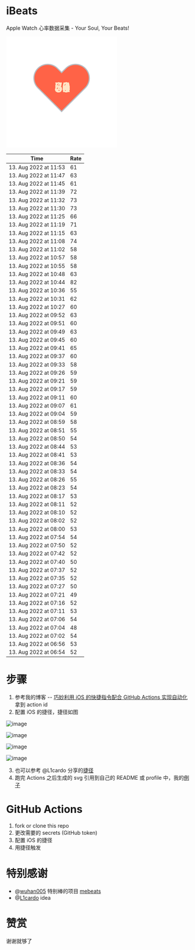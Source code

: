 # iBeats
Apple Watch 心率数据采集 - Your Soul, Your Beats!

![](./files/heart.svg)

<!--START_SECTION:my_heart_rate-->
| Time | Rate | 
 | ---- | ---- | 
| 13. Aug 2022 at 11:53 | 61 |
| 13. Aug 2022 at 11:47 | 63 |
| 13. Aug 2022 at 11:45 | 61 |
| 13. Aug 2022 at 11:39 | 72 |
| 13. Aug 2022 at 11:32 | 73 |
| 13. Aug 2022 at 11:30 | 73 |
| 13. Aug 2022 at 11:25 | 66 |
| 13. Aug 2022 at 11:19 | 71 |
| 13. Aug 2022 at 11:15 | 63 |
| 13. Aug 2022 at 11:08 | 74 |
| 13. Aug 2022 at 11:02 | 58 |
| 13. Aug 2022 at 10:57 | 58 |
| 13. Aug 2022 at 10:55 | 58 |
| 13. Aug 2022 at 10:48 | 63 |
| 13. Aug 2022 at 10:44 | 82 |
| 13. Aug 2022 at 10:36 | 55 |
| 13. Aug 2022 at 10:31 | 62 |
| 13. Aug 2022 at 10:27 | 60 |
| 13. Aug 2022 at 09:52 | 63 |
| 13. Aug 2022 at 09:51 | 60 |
| 13. Aug 2022 at 09:49 | 63 |
| 13. Aug 2022 at 09:45 | 60 |
| 13. Aug 2022 at 09:41 | 65 |
| 13. Aug 2022 at 09:37 | 60 |
| 13. Aug 2022 at 09:33 | 58 |
| 13. Aug 2022 at 09:26 | 59 |
| 13. Aug 2022 at 09:21 | 59 |
| 13. Aug 2022 at 09:17 | 59 |
| 13. Aug 2022 at 09:11 | 60 |
| 13. Aug 2022 at 09:07 | 61 |
| 13. Aug 2022 at 09:04 | 59 |
| 13. Aug 2022 at 08:59 | 58 |
| 13. Aug 2022 at 08:51 | 55 |
| 13. Aug 2022 at 08:50 | 54 |
| 13. Aug 2022 at 08:44 | 53 |
| 13. Aug 2022 at 08:41 | 53 |
| 13. Aug 2022 at 08:36 | 54 |
| 13. Aug 2022 at 08:33 | 54 |
| 13. Aug 2022 at 08:26 | 55 |
| 13. Aug 2022 at 08:23 | 54 |
| 13. Aug 2022 at 08:17 | 53 |
| 13. Aug 2022 at 08:11 | 52 |
| 13. Aug 2022 at 08:10 | 52 |
| 13. Aug 2022 at 08:02 | 52 |
| 13. Aug 2022 at 08:00 | 53 |
| 13. Aug 2022 at 07:54 | 54 |
| 13. Aug 2022 at 07:50 | 52 |
| 13. Aug 2022 at 07:42 | 52 |
| 13. Aug 2022 at 07:40 | 50 |
| 13. Aug 2022 at 07:37 | 52 |
| 13. Aug 2022 at 07:35 | 52 |
| 13. Aug 2022 at 07:27 | 50 |
| 13. Aug 2022 at 07:21 | 49 |
| 13. Aug 2022 at 07:16 | 52 |
| 13. Aug 2022 at 07:11 | 53 |
| 13. Aug 2022 at 07:06 | 54 |
| 13. Aug 2022 at 07:04 | 48 |
| 13. Aug 2022 at 07:02 | 54 |
| 13. Aug 2022 at 06:56 | 53 |
| 13. Aug 2022 at 06:54 | 52 |

<!--END_SECTION:my_heart_rate-->

# 步骤
1. 参考我的博客 -- [巧妙利用 iOS 的快捷指令配合 GitHub Actions 实现自动化](https://github.com/yihong0618/gitblog/issues/198) 拿到 action id
2. 配置 iOS 的捷径，捷径如图

![image](https://user-images.githubusercontent.com/15976103/122154218-0db0b480-ce97-11eb-93bb-5aec07c558dc.png)

![image](https://user-images.githubusercontent.com/15976103/122154236-186b4980-ce97-11eb-8e4b-70551a0391ae.png)

![image](https://user-images.githubusercontent.com/15976103/122154268-2d47dd00-ce97-11eb-902e-3acf292265a9.png)

![image](https://user-images.githubusercontent.com/15976103/122174055-fa144680-ceb4-11eb-9be2-3eb83cd516f7.png)

3. 也可以参考 @L1cardo 分享的[捷径](https://www.icloud.com/shortcuts/6ab6047b459c41ad822ad6b94b1c03d4)
4. 跑完 Actions 之后生成的 svg 引用到自己的 README 或 profile 中，我的[例子](https://github.com/yihong0618) 

# GitHub Actions

1. fork or clone this repo
2. 更改需要的 secrets (GitHub token)
3. 配置 iOS 的捷径
4. 用捷径触发

# 特别感谢
- @[wuhan005](https://github.com/wuhan005) 特别棒的项目 [mebeats](https://github.com/wuhan005/mebeats)
- @[L1cardo](https://github.com/L1cardo) idea

# 赞赏
谢谢就够了
